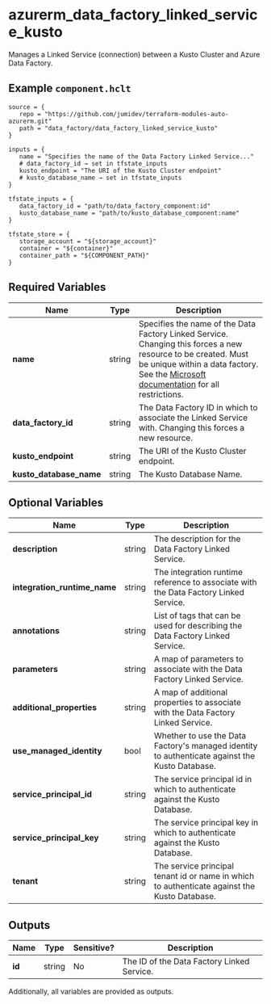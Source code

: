 # azurerm_data_factory_linked_service_kusto

Manages a Linked Service (connection) between a Kusto Cluster and Azure Data Factory.

## Example `component.hclt`

```hcl
source = {
   repo = "https://github.com/jumidev/terraform-modules-auto-azurerm.git"   
   path = "data_factory/data_factory_linked_service_kusto"   
}

inputs = {
   name = "Specifies the name of the Data Factory Linked Service..."   
   # data_factory_id → set in tfstate_inputs
   kusto_endpoint = "The URI of the Kusto Cluster endpoint"   
   # kusto_database_name → set in tfstate_inputs
}

tfstate_inputs = {
   data_factory_id = "path/to/data_factory_component:id"   
   kusto_database_name = "path/to/kusto_database_component:name"   
}

tfstate_store = {
   storage_account = "${storage_account}"   
   container = "${container}"   
   container_path = "${COMPONENT_PATH}"   
}

```

## Required Variables

| Name | Type |  Description |
| ---- | --------- |  ----------- |
| **name** | string |  Specifies the name of the Data Factory Linked Service. Changing this forces a new resource to be created. Must be unique within a data factory. See the [Microsoft documentation](https://docs.microsoft.com/azure/data-factory/naming-rules) for all restrictions. | 
| **data_factory_id** | string |  The Data Factory ID in which to associate the Linked Service with. Changing this forces a new resource. | 
| **kusto_endpoint** | string |  The URI of the Kusto Cluster endpoint. | 
| **kusto_database_name** | string |  The Kusto Database Name. | 

## Optional Variables

| Name | Type |  Description |
| ---- | --------- |  ----------- |
| **description** | string |  The description for the Data Factory Linked Service. | 
| **integration_runtime_name** | string |  The integration runtime reference to associate with the Data Factory Linked Service. | 
| **annotations** | string |  List of tags that can be used for describing the Data Factory Linked Service. | 
| **parameters** | string |  A map of parameters to associate with the Data Factory Linked Service. | 
| **additional_properties** | string |  A map of additional properties to associate with the Data Factory Linked Service. | 
| **use_managed_identity** | bool |  Whether to use the Data Factory's managed identity to authenticate against the Kusto Database. | 
| **service_principal_id** | string |  The service principal id in which to authenticate against the Kusto Database. | 
| **service_principal_key** | string |  The service principal key in which to authenticate against the Kusto Database. | 
| **tenant** | string |  The service principal tenant id or name in which to authenticate against the Kusto Database. | 



## Outputs

| Name | Type | Sensitive? | Description |
| ---- | ---- | --------- | --------- |
| **id** | string | No  | The ID of the Data Factory Linked Service. | 

Additionally, all variables are provided as outputs.
